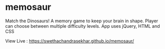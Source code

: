 # memosaur

Match the Dinosaurs! A memory game to keep your brain in shape. Player can choose between multiple difficulty levels.
App uses jQuery, HTML and CSS

View Live : https://swethachandrasekhar.github.io/memosaur/
